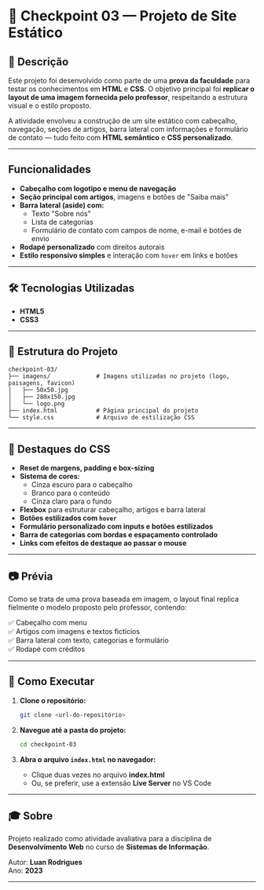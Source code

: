 


# 📄 Checkpoint 03 — Projeto de Site Estático

## 📖 Descrição

Este projeto foi desenvolvido como parte de uma **prova da faculdade** para testar os conhecimentos em **HTML** e **CSS**. O objetivo principal foi **replicar o layout de uma imagem fornecida pelo professor**, respeitando a estrutura visual e o estilo proposto.

A atividade envolveu a construção de um site estático com cabeçalho, navegação, seções de artigos, barra lateral com informações e formulário de contato — tudo feito com **HTML semântico** e **CSS personalizado**.

---

##  Funcionalidades

- **Cabeçalho com logotipo e menu de navegação**
- **Seção principal com artigos**, imagens e botões de "Saiba mais"
- **Barra lateral (aside) com:**
  - Texto "Sobre nós"
  - Lista de categorias
  - Formulário de contato com campos de nome, e-mail e botões de envio
- **Rodapé personalizado** com direitos autorais
- **Estilo responsivo simples** e interação com `hover` em links e botões

---

## 🛠️ Tecnologias Utilizadas

- **HTML5**
- **CSS3**

---

## 📁 Estrutura do Projeto

```
checkpoint-03/
├── imagens/             # Imagens utilizadas no projeto (logo, paisagens, favicon)
│   ├── 50x50.jpg
│   ├── 280x150.jpg
│   └── logo.png
├── index.html           # Página principal do projeto
└── style.css            # Arquivo de estilização CSS
```

---

## 🎨 Destaques do CSS

- **Reset de margens, padding e box-sizing**
- **Sistema de cores:**  
  - Cinza escuro para o cabeçalho
  - Branco para o conteúdo
  - Cinza claro para o fundo
- **Flexbox** para estruturar cabeçalho, artigos e barra lateral
- **Botões estilizados com `hover`**
- **Formulário personalizado com inputs e botões estilizados**
- **Barra de categorias com bordas e espaçamento controlado**
- **Links com efeitos de destaque ao passar o mouse**

---

## 📷 Prévia

Como se trata de uma prova baseada em imagem, o layout final replica fielmente o modelo proposto pelo professor, contendo:

✅ Cabeçalho com menu  
✅ Artigos com imagens e textos fictícios  
✅ Barra lateral com texto, categorias e formulário  
✅ Rodapé com créditos  

---

## 📌 Como Executar

1. **Clone o repositório:**
   ```bash
   git clone <url-do-repositório>
   ```

2. **Navegue até a pasta do projeto:**
   ```bash
   cd checkpoint-03
   ```

3. **Abra o arquivo `index.html` no navegador:**
    - Clique duas vezes no arquivo **index.html**
    - Ou, se preferir, use a extensão **Live Server** no VS Code

---

## 🎓 Sobre

Projeto realizado como atividade avaliativa para a disciplina de **Desenvolvimento Web** no curso de **Sistemas de Informação**.

Autor: **Luan Rodrigues**  
Ano: **2023**

---

